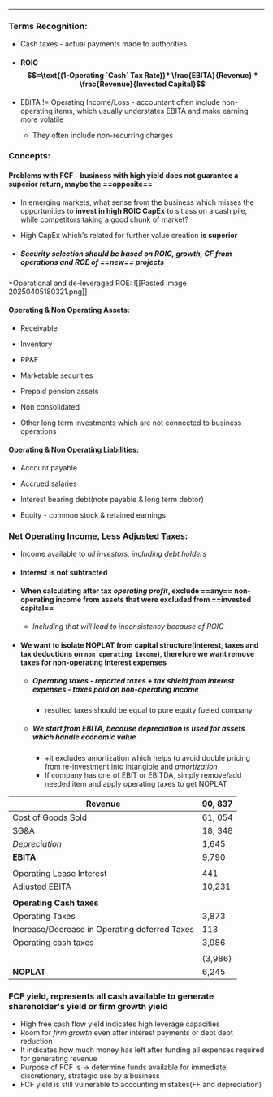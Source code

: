 ***
### Terms Recognition:
- Cash taxes - actual payments made to authorities

- #### ROIC $$=\text{(1-Operating `Cash` Tax Rate)}* \frac{EBITA}{Revenue} * \frac{Revenue}{Invested Capital}$$
- EBITA != Operating Income/Loss - accountant often include non-operating items, which usually understates EBITA and make earning more volatile
	- They often include non-recurring charges  

### Concepts:

#### Problems with FCF - business with high yield does not guarantee a superior return, maybe the ==opposite==
- In emerging markets, what sense from the business which misses the opportunities to **invest in high ROIC CapEx** to sit ass on a cash pile, while competitors taking a good chunk of market?
- High CapEx which's related for further value creation **is superior**

- ##### Security selection should be based on ROIC, growth, CF from operations and ROE of ==new== projects

*Operational and de-leveraged ROE:
![[Pasted image 20250405180321.png]]
#### Operating & Non Operating Assets:
- Receivable
- Inventory 
- PP&E

- Marketable securities 
- Prepaid pension assets
- Non consolidated 
- Other long term investments which are not connected to business operations 
 
#### Operating & Non Operating Liabilities:
- Account payable 
- Accrued salaries 
- Interest bearing debt(note payable & long term debtor)

- Equity - common stock & retained earnings 

### Net Operating Income, Less Adjusted Taxes:
- Income available to *all investors, including debt holders*

- #### Interest is not subtracted 

- #### When calculating after tax *operating profit*, exclude ==any== non-operating income from assets that were excluded from ==invested capital==
	- *Including that will lead to inconsistency because of ROIC*   

- #### We want to isolate NOPLAT from capital structure(interest, taxes and tax deductions on `non operating income`), therefore we want remove taxes for non-operating interest expenses
	- ##### Operating taxes - reported taxes + tax shield from interest expenses - taxes paid on non-operating income 
		- resulted taxes should be equal to pure equity fueled company


	- ##### We start from EBITA, because depreciation is used for assets which handle economic value
		- +it excludes amortization which helps to avoid double pricing from re-investment into intangible and *amortization*
		- If company has one of EBIT or EBITDA, simply remove/add needed item and apply operating taxes to get NOPLAT 

| **Revenue**                                   | 90, 837                                    |
| --------------------------------------------- | ------------------------------------------ |
| Cost of Goods Sold                            | 61, 054                                    |
| SG&A                                          | 18, 348                                    |
| *Depreciation*                                | 1,645                                      |
| **EBITA**                                     | 9,790                                      |
|                                               |                                            |
| Operating Lease Interest                      | 441                                        |
| Adjusted EBITA                                | 10,231                                     |
|                                               |                                            |
| **Operating Cash taxes**                      |                                            |
| Operating Taxes                               | 3,873                                      |
| Increase/Decrease in Operating deferred Taxes | 113                                        |
| Operating cash taxes                          | 3,986                                      |
|                                               |                                            |
|                                               | (3,986)                                    |
| **NOPLAT**                                    | 6,245                                      |

### FCF yield, represents all cash available to generate shareholder's yield or firm growth yield 

- High free cash flow yield indicates high leverage capacities
- Room for *firm growth* even after interest payments or debt debt reduction
- It indicates how much money has left after funding all expenses required for generating revenue 
- Purpose of FCF is -> determine funds available for immediate, discretionary, strategic use by a business 
- FCF yield is still vulnerable to accounting mistakes(FF and depreciation) 
